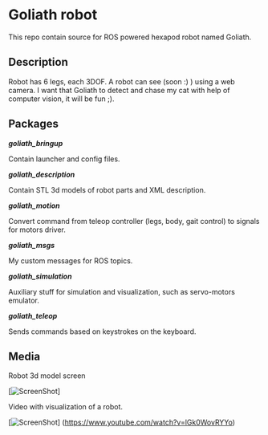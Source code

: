 Goliath robot
=============
This repo contain source for ROS powered hexapod robot named Goliath.

## Description

Robot has 6 legs, each 3DOF. 
A robot can see (soon :) ) using a web camera.
I want that Goliath to detect and chase my cat with help of computer vision, it will be fun ;).

## Packages

**_goliath_bringup_**

Contain launcher and config files.

**_goliath_description_**

Contain STL 3d models of robot parts and XML description.

**_goliath_motion_**

Convert command from teleop controller (legs, body, gait control) to
signals for motors driver.

**_goliath_msgs_**

My custom messages for ROS topics.

**_goliath_simulation_**

Auxiliary stuff for simulation and visualization, such as servo-motors emulator.

**_goliath_teleop_**

Sends commands based on keystrokes on the keyboard.

## Media

Robot 3d model screen

[![ScreenShot](https://i.paste.pics/3d7bf86f18e3a6d02eab9c7f837d6c7d.png)]

Video with visualization of a robot.

[![ScreenShot](http://img.youtube.com/vi/lGk0WovRYYo/0.jpg)]
(https://www.youtube.com/watch?v=lGk0WovRYYo)
